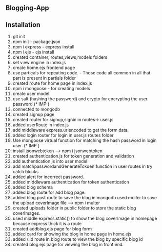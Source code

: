 ## Blogging-App

## Installation




1. git init
2. npm init - package.json
3. npm i express - express install
4. npm i ejs - ejs install
5. created container, routes,views,models folders
6. set view engine in index.js
7. create home.ejs frontend page
8. use particals for repeating code. - Those code all common in all that part is present in partials folder
9. created route for home page in index.js
10. npm i mongoose  - for creating models
11. create user model 
12. use salt (hashing the password) and crypto for encrypting the user password (* IMP }
13. connected to mongodb
14. created signup page
15. created router for signup,signin in routes-> user.js
16. added userRoute in index.js
17. add middleware express.urlencoded to get the form data.
18. added login router for login in user.js routes folder
19. Use mongoose virtual function for matching the hash password in login user. (* IMP }
20. install jsonwebtoken --> npm i jsonwebtoken
21. created authentication.js for token generation and validation
22. add authentication.js into user model
23. add matchpasswordandGenerateTokoen function in user routes in try catch blocks
24. added alert for incorrect password.
25. added middleware authentication for token authentication
26. added blog schema
27. added blog route for add blog page.
28. added blog.post route to save the blog in mongodb used multer to save the upload coverImage file --> npm i multer
29. created uploads folder in public folder to store the static blog coverImages.
30. used middle express.static() to show the blog coverImage in homepage because express thick it is a route
31. created addblog.ejs page for blog form
32. added card for showing the blog in home page in home.ejs
33. added /:id route in blog route  to view the blog by  specific blog id
34. created blog.ejs page for viewing the blog in front end.

